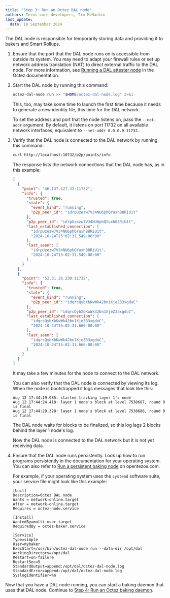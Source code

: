 ```yaml
---
title: "Step 3: Run an Octez DAL node"
authors: Tezos core developers, Tim McMackin
last_update:
  date: 18 September 2024
---
```


The DAL node is responsible for temporarily storing data and providing it to bakers and Smart Rollups.

1. Ensure that the port that the DAL node runs on is accessible from outside its system.
You may need to adapt your firewall rules or set up network address translation (NAT) to direct external traffic to the DAL node.
For more information, see [Running a DAL attester node](https://tezos.gitlab.io/shell/dal_run.html) in the Octez documentation.

1. Start the DAL node by running this command:

   ```bash
   octez-dal-node run >> "$HOME/octez-dal-node.log" 2>&1
   ```

   This, too, may take some time to launch the first time because it needs to generate a new identity file, this time for the DAL network.

   To set the address and port that the node listens on, pass the `--net-addr` argument.
   By default, it listens on port 11732 on all available network interfaces, equivalent to `--net-addr 0.0.0.0:11732`.

1. Verify that the DAL node is connected to the DAL network by running this command:

   ```bash
   curl http://localhost:10732/p2p/points/info
   ```

   The response lists the network connections that the DAL node has, as in this example:

   ```json
   [
     {
       "point": "46.137.127.32:11732",
       "info": {
         "trusted": true,
         "state": {
           "event_kind": "running",
           "p2p_peer_id": "idrpUzezw7VJ4NU6phQYuxh88RiU1t"
         },
         "p2p_peer_id": "idrpUzezw7VJ4NU6phQYuxh88RiU1t",
         "last_established_connection": [
           "idrpUzezw7VJ4NU6phQYuxh88RiU1t",
           "2024-10-24T15:02:31.549-00:00"
         ],
         "last_seen": [
           "idrpUzezw7VJ4NU6phQYuxh88RiU1t",
           "2024-10-24T15:02:31.549-00:00"
         ]
       }
     },
     {
       "point": "52.31.26.230:11732",
       "info": {
         "trusted": true,
         "state": {
           "event_kind": "running",
           "p2p_peer_id": "idqrcQybXbKwWk42bn1XjeZ33xgduC"
         },
         "p2p_peer_id": "idqrcQybXbKwWk42bn1XjeZ33xgduC",
         "last_established_connection": [
           "idqrcQybXbKwWk42bn1XjeZ33xgduC",
           "2024-10-24T15:02:31.666-00:00"
         ],
         "last_seen": [
           "idqrcQybXbKwWk42bn1XjeZ33xgduC",
           "2024-10-24T15:02:31.666-00:00"
         ]
       }
     }
   ]
   ```

   It may take a few minutes for the node to connect to the DAL network.

   You can also verify that the DAL node is connected by viewing its log.
   When the node is bootstrapped it logs messages that look like this:

   ```
   Aug 12 17:44:19.985: started tracking layer 1's node
   Aug 12 17:44:24.418: layer 1 node's block at level 7538687, round 0 is final
   Aug 12 17:44:29.328: layer 1 node's block at level 7538688, round 0 is final
   ```

   The DAL node waits for blocks to be finalized, so this log lags 2 blocks behind the layer 1 node's log.

   Now the DAL node is connected to the DAL network but it is not yet receiving data.

1. Ensure that the DAL node runs persistently.
Look up how to run programs persistently in the documentation for your operating system.
You can also refer to [Run a persistent baking node](https://opentezos.com/node-baking/baking/persistent-baker/) on opentezos.com.

   For example, if your operating system uses the `systemd` software suite, your service file might look like this example:

   ```systemd
   [Unit]
   Description=Octez DAL node
   Wants = network-online.target
   After = network-online.target
   Requires = octez-node.service

   [Install]
   WantedBy=multi-user.target
   RequiredBy = octez-baker.service

   [Service]
   Type=simple
   User=mybaker
   ExecStart=/usr/bin/octez-dal-node run --data-dir /opt/dal
   WorkingDirectory=/opt/dal
   Restart=on-failure
   RestartSec=5
   StandardOutput=append:/opt/dal/octez-dal-node.log
   StandardError=append:/opt/dal/octez-dal-node.log
   SyslogIdentifier=%n
   ```

Now that you have a DAL node running, you can start a baking daemon that uses that DAL node.
Continue to [Step 4: Run an Octez baking daemon](/tutorials/join-dal-baker/run-baker).
